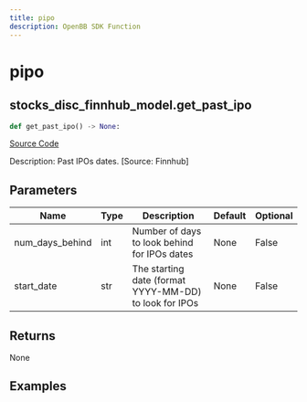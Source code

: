 ```yaml
---
title: pipo
description: OpenBB SDK Function
---
```


# pipo

## stocks_disc_finnhub_model.get_past_ipo

```python title='openbb_terminal/decorators.py'
def get_past_ipo() -> None:
```
[Source Code](https://github.com/OpenBB-finance/OpenBBTerminal/tree/main/openbb_terminal/decorators.py#L67)

Description: Past IPOs dates. [Source: Finnhub]

## Parameters

| Name | Type | Description | Default | Optional |
| ---- | ---- | ----------- | ------- | -------- |
| num_days_behind | int | Number of days to look behind for IPOs dates | None | False |
| start_date | str | The starting date (format YYYY-MM-DD) to look for IPOs | None | False |

## Returns

None

## Examples

